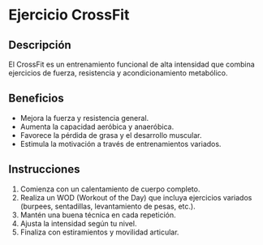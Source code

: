 # Ejercicio CrossFit


## Descripción
El CrossFit es un entrenamiento funcional de alta intensidad que combina ejercicios de fuerza, resistencia y acondicionamiento metabólico.


## Beneficios
- Mejora la fuerza y resistencia general.
- Aumenta la capacidad aeróbica y anaeróbica.
- Favorece la pérdida de grasa y el desarrollo muscular.
- Estimula la motivación a través de entrenamientos variados.


## Instrucciones
1. Comienza con un calentamiento de cuerpo completo.
2. Realiza un WOD (Workout of the Day) que incluya ejercicios variados (burpees, sentadillas, levantamiento de pesas, etc.).
3. Mantén una buena técnica en cada repetición.
4. Ajusta la intensidad según tu nivel.
5. Finaliza con estiramientos y movilidad articular.
